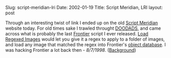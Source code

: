 Slug: script-meridian-lri
Date: 2002-01-19
Title: Script Meridian, LRI
layout: post

Through an interesting twist of link I ended up on the old <a href="http://www.scriptmeridian.org/">Script Meridian</a> website today. For old times sake I trawled throught <a href="http://www.scriptmeridian.org/doodads/">DOODADS</a>, and came across what is probably the last <a href="http://frontier.userland.com/">Frontier</a> script I ever released. <a href="http://www.scriptmeridian.org/doodads/LoadRegexedImages.html">Load Regexed Images</a> would let you give it a regex to apply to a folder of images, and load any image that matched the regex into Frontier&#39;s <a href="http://static.userland.com/frontierImages/davenetedit.gif">object database</a>. I was hacking Frontier a lot back then - <i>8/7/1998</i>. (<a href="http://redmonk.net/archives/2002/01/11/radio-userland-tools/3">Background</a>)

